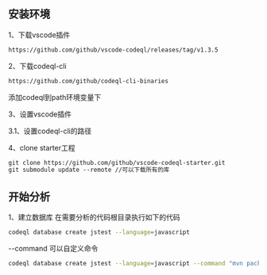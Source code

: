 ## 安装环境

1、下载vscode插件
```html
https://github.com/github/vscode-codeql/releases/tag/v1.3.5
```

2、下载codeql-cli
```html
https://github.com/github/codeql-cli-binaries
```
添加codeql到path环境变量下

3、设置vscode插件

3.1、设置codeql-cli的路径


4、clone starter工程
```html
git clone https://github.com/github/vscode-codeql-starter.git
git submodule update --remote //可以下载所有的库
```

## 开始分析

1、建立数据库
在需要分析的代码根目录执行如下的代码
```bash
codeql database create jstest --language=javascript
```

--command 可以自定义命令
```bash
codeql database create jstest --language=javascript --command "mvn package"
```
